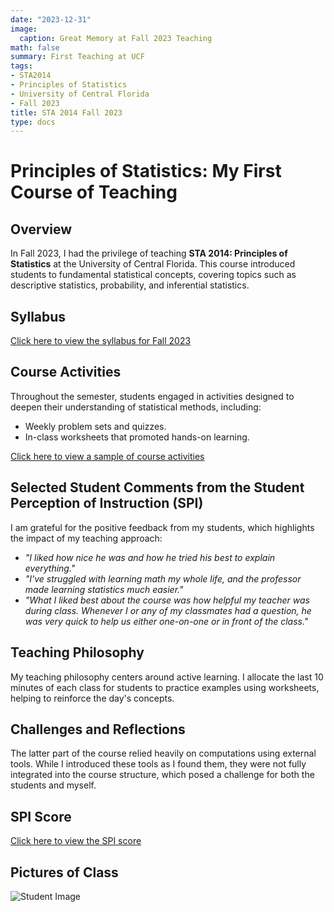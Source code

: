 ```yaml
---
date: "2023-12-31"
image:
  caption: Great Memory at Fall 2023 Teaching
math: false
summary: First Teaching at UCF
tags:
- STA2014
- Principles of Statistics
- University of Central Florida
- Fall 2023
title: STA 2014 Fall 2023
type: docs
---
```


# Principles of Statistics: My First Course of Teaching

## Overview
In Fall 2023, I had the privilege of teaching **STA 2014: Principles of Statistics** at the University of Central Florida. This course introduced students to fundamental statistical concepts, covering topics such as descriptive statistics, probability, and inferential statistics.

## Syllabus
[Click here to view the syllabus for Fall 2023](/uploads/23Fall/syllabus.pdf)

## Course Activities
Throughout the semester, students engaged in activities designed to deepen their understanding of statistical methods, including:
- Weekly problem sets and quizzes.
- In-class worksheets that promoted hands-on learning.

[Click here to view a sample of course activities](/uploads/23Fall/sample_activity.pdf)

## Selected Student Comments from the Student Perception of Instruction (SPI)
I am grateful for the positive feedback from my students, which highlights the impact of my teaching approach:
- *"I liked how nice he was and how he tried his best to explain everything."*
- *"I've struggled with learning math my whole life, and the professor made learning statistics much easier."*
- *"What I liked best about the course was how helpful my teacher was during class. Whenever I or any of my classmates had a question, he was very quick to help us either one-on-one or in front of the class."*

## Teaching Philosophy
My teaching philosophy centers around active learning. I allocate the last 10 minutes of each class for students to practice examples using worksheets, helping to reinforce the day's concepts.

## Challenges and Reflections
The latter part of the course relied heavily on computations using external tools. While I introduced these tools as I found them, they were not fully integrated into the course structure, which posed a challenge for both the students and myself.

## SPI Score
[Click here to view the SPI score](/uploads/23Fall/spi.pdf)

## Pictures of Class

![Student Image](/uploads/23Fall/students.jpg)